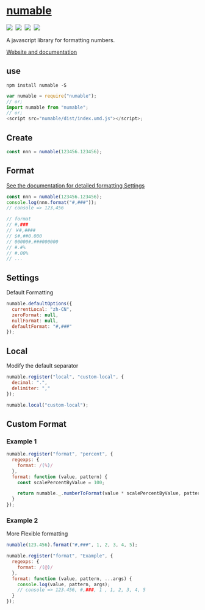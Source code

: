 # [numable](https://liuhaifengzzzzz.github.io/numable)

<img src="https://badgen.net/npm/v/numable"/>&nbsp;
<img src="https://badgen.net/npm/license/numable"/>&nbsp;
<img src="https://badgen.net/npm/dt/numable"/>&nbsp;
<img src="https://badgen.net/npm/types/numable"/>

A javascript library for formatting numbers.

[Website and documentation](https://liuhaifengzzzzz.github.io/numable)

## use

```
npm install numable -S
```

```js
var numable = require("numable");
// or;
import numable from "numable";
// or;
<script src="numable/dist/index.umd.js"></script>;
```

## Create

```js
const nnn = numable(123456.123456);
```

## Format

[See the documentation for detailed formatting Settings](https://liuhaifengzzzzz.github.io/numable/example.html)

```js
const nnn = numable(123456.123456);
console.log(nnn.format("#,###"));
// console => 123,456

// format
// #,###
// ￥#,####
// $#,##0.000
// 00000#,###000000
// #.#%
// #.00%
// ...
```

## Settings

Default Formatting

```js
numable.defaultOptions({
  currentLocal: "zh-CN",
  zeroFormat: null,
  nullFormat: null,
  defaultFormat: "#,###"
});
```

## Local

Modify the default separator

```js
numable.register("local", "custom-local", {
  decimal: ".",
  delimiter: ","
});

numable.local("custom-local");
```

## Custom Format

### Example 1

```js
numable.register("format", "percent", {
  regexps: {
    format: /(%)/
  },
  format: function (value, pattern) {
    const scalePercentByValue = 100;

    return numable._.numberToFormat(value * scalePercentByValue, pattern);
  }
});
```

### Example 2

More Flexible formatting

```js
numable(123.456).format("#,###", 1, 2, 3, 4, 5);

numable.register("format", "Example", {
  regexps: {
    format: /(@)/
  },
  format: function (value, pattern, ...args) {
    console.log(value, pattern, args);
    // console => 123.456, #,###, 1 , 1, 2, 3, 4, 5
  }
});
```
